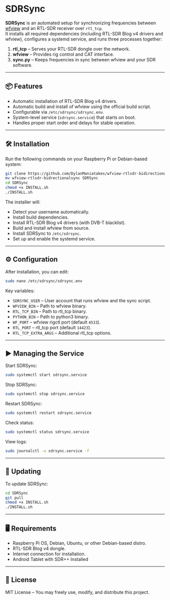 


# SDRSync

**SDRSync** is an automated setup for synchronizing frequencies between [wfview](https://wfview.org/) and an RTL-SDR receiver over `rtl_tcp`.  
It installs all required dependencies (including RTL-SDR Blog v4 drivers and wfview), configures a systemd service, and runs three processes together:

1. **rtl_tcp** – Serves your RTL-SDR dongle over the network.
2. **wfview** – Provides rig control and CAT interface.
3. **sync.py** – Keeps frequencies in sync between wfview and your SDR software.

---

## 📦 Features
- Automatic installation of RTL-SDR Blog v4 drivers.
- Automatic build and install of wfview using the official build script.
- Configurable via `/etc/sdrsync/sdrsync.env`.
- System-level service (`sdrsync.service`) that starts on boot.
- Handles proper start order and delays for stable operation.

---

## 🛠 Installation

Run the following commands on your Raspberry Pi or Debian-based system:

```bash
git clone https://github.com/DylanManiatakes/wfview-rtlsdr-bidirectionalsync
mv wfview-rtlsdr-bidrectionalsync SDRSync
cd SDRSync
chmod +x INSTALL.sh
./INSTALL.sh
```

The installer will:
- Detect your username automatically.
- Install build dependencies.
- Install RTL-SDR Blog v4 drivers (with DVB-T blacklist).
- Build and install wfview from source.
- Install SDRSync to `/etc/sdrsync`.
- Set up and enable the systemd service.

---

## ⚙ Configuration

After installation, you can edit:

```bash
sudo nano /etc/sdrsync/sdrsync.env
```

Key variables:
- `SDRSYNC_USER` – User account that runs wfview and the sync script.
- `WFVIEW_BIN` – Path to wfview binary.
- `RTL_TCP_BIN` – Path to rtl_tcp binary.
- `PYTHON_BIN` – Path to python3 binary.
- `WF_PORT` – wfview rigctl port (default `4533`).
- `RTL_PORT` – rtl_tcp port (default `14423`).
- `RTL_TCP_EXTRA_ARGS` – Additional rtl_tcp options.

---

## ▶ Managing the Service

Start SDRSync:
```bash
sudo systemctl start sdrsync.service
```

Stop SDRSync:
```bash
sudo systemctl stop sdrsync.service
```

Restart SDRSync:
```bash
sudo systemctl restart sdrsync.service
```

Check status:
```bash
sudo systemctl status sdrsync.service
```

View logs:
```bash
sudo journalctl -u sdrsync.service -f
```

---

## 🔄 Updating
To update SDRSync:
```bash
cd SDRSync
git pull
chmod +x INSTALL.sh
./INSTALL.sh
```

---

## 🖥 Requirements
- Raspberry Pi OS, Debian, Ubuntu, or other Debian-based distro.
- RTL-SDR Blog v4 dongle.
- Internet connection for installation.
- Android Tablet with SDR++ Installed

---

## 📜 License
MIT License – You may freely use, modify, and distribute this project.

